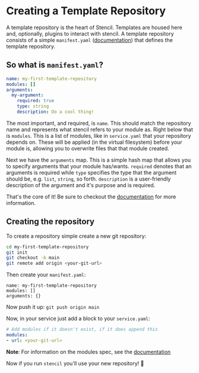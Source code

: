# Creating a Template Repository

A template repository is the heart of Stencil. Templates are housed here and, optionally, plugins to interact with stencil. 
A template repository consists of a simple `manifest.yaml` ([documentation](https://pkg.go.dev/github.com/getoutreach/stencil@v1.1.1/pkg/configuration#TemplateRepositoryManifest))
that defines the template repository.

## So what is `manifest.yaml`?

```yaml
name: my-first-template-repository
modules: []
arguments:
  my-argument:
    required: true
    type: string
    description: Do a cool thing! 
```

The most important, and required, is `name`. This should match the repository name and represents what stencil refers
to your module as. Right below that is `modules`. This is a list of modules, like in `service.yaml` that your repository
depends on. These will be applied (in the virtual filesystem) before your module is, allowing you to overwrite files
that that module created.

Next we have the `arguments` map. This is a simple hash map that allows you to specify arguments that your module has/wants.
`required` denotes that an arguments is required while `type` specifies the type that the argument should be, e.g. `list`, `string`, so forth.
`description` is a user-friendly description of the argument and it's purpose and is required.

That's the core of it! Be sure to checkout the [documentation](https://pkg.go.dev/github.com/getoutreach/stencil@v1.1.1/pkg/configuration#TemplateRepositoryManifest)
for more information.

## Creating the repository

To create a repository simple create a new git repository:

```bash
cd my-first-template-repository
git init
git checkout -b main
git remote add origin <your-git-url>
```

Then create your `manifest.yaml`:

```
name: my-first-template-repository
modules: []
arguments: {}
```

Now push it up: `git push origin main`

Now, in your service just add a block to your `service.yaml`:

```yaml
# Add modules if it doesn't exist, if it does append this
modules:
- url: <your-git-url> 
```

**Note**: For information on the modules spec, see the [documentation](https://pkg.go.dev/github.com/getoutreach/stencil@v1.1.1/pkg/configuration#TemplateRepository)

Now if you run `stencil` you'll use your new repository! :tada:

